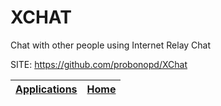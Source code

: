 # XCHAT
 
 Chat with other people using Internet Relay Chat
 
 SITE: https://github.com/probonopd/XChat

 | [Applications](https://portable-linux-apps.github.io/apps.html) | [Home](https://portable-linux-apps.github.io)
 | --- | --- |
